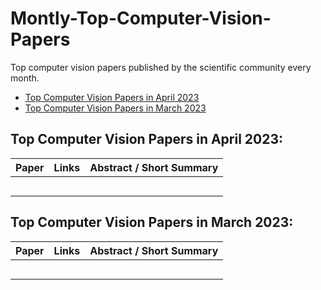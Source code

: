 # Montly-Top-Computer-Vision-Papers

Top computer vision papers published by the scientific community every month. 

* [Top Computer Vision Papers in April 2023](https://github.com/youssefHosni/Montly-Top-Computer-Vision-Papers/blob/main/README.md#:~:text=Top%20Computer%20Vision%20Papers%20in%20April%202023%3A)
* [Top Computer Vision Papers in March 2023](https://github.com/youssefHosni/Montly-Top-Computer-Vision-Papers/blob/main/README.md#:~:text=Top%20Computer%20Vision%20Papers%20in%20March%202023%3A)

<h2 align="left">Top Computer Vision Papers in April 2023:</h2>

| Paper  | Links | Abstract / Short Summary |
| ------------- | ------------- |------------- |
|[]() |  | |
| []()  |  | |
| []()  | | |
| []()  | | |
| []()  | | |


<h2 align="left">Top Computer Vision Papers in March 2023:</h2>

| Paper  | Links | Abstract / Short Summary |
| ------------- | ------------- |------------- |
|[]() |  | |
| []()  |  | |
| []()  | | |
| []()  | | |
| []()  | | |
